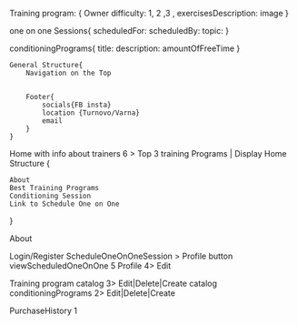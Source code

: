 Training program: {
Owner
difficulty: 1, 2 ,3 ,
exercisesDescription:
image
}

one on one Sessions{
scheduledFor:
scheduledBy:
topic:
}

conditioningPrograms{
title:
description:
amountOfFreeTime
}

    General Structure{
        Navigation on the Top


        Footer{
            socials{FB insta}
            location {Turnovo/Varna}
            email
        }
    }

Home with info about trainers 6 > Top 3 training Programs | Display
Home Structure {

    About
    Best Training Programs
    Conditioning Session
    Link to Schedule One on One

}

About

Login/Register
ScheduleOneOnOneSession > Profile button viewScheduledOneOnOne 5
Profile 4> Edit

Training program catalog 3> Edit|Delete|Create
catalog conditioningPrograms 2> Edit|Delete|Create

PurchaseHistory 1
